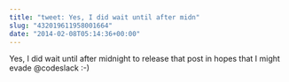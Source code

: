 ```yaml
---
title: "tweet: Yes, I did wait until after midn"
slug: "432019611958001664"
date: "2014-02-08T05:14:36+00:00"
---
```

Yes, I did wait until after midnight to release that post in hopes that I might evade @codeslack :-)